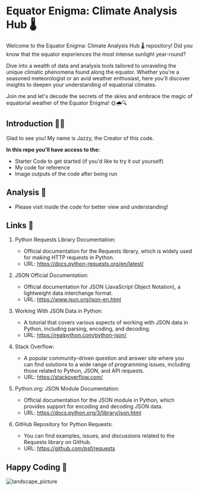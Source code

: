 # Equator Enigma: Climate Analysis Hub 🌡️ 

Welcome to the Equator Enigma: Climate Analysis Hub 🌡️ repository! Did you know that the equator experiences the most intense sunlight year-round? 

Dive into a wealth of data and analysis tools tailored to unraveling the unique climatic phenomena found along the equator. Whether you're a seasoned meteorologist or an avid weather enthusiast, here you'll discover insights to deepen your understanding of equatorial climates. 

Join me and let's decode the secrets of the skies and embrace the magic of equatorial weather of the Equator Enigma! 🌞🌧️🔍


## Introduction 👩‍💻

Glad to see you! My name is Jazzy, the Creator of this code. 

**In this repo you'll have access to the:**
  - Starter Code to get started (if you'd like to try it out yourself)
  - My code for reference
  - Image outputs of the code after being run

## Analysis 📑
- Please visit inside the code for better view and understanding!

## Links 🔗
1. Python Requests Library Documentation:
    - Official documentation for the Requests library, which is widely used for making HTTP requests in Python.
    - URL: https://docs.python-requests.org/en/latest/

2. JSON Official Documentation:
   - Official documentation for JSON (JavaScript Object Notation), a lightweight data interchange format.
   - URL: https://www.json.org/json-en.html

3. Working With JSON Data in Python:
    - A tutorial that covers various aspects of working with JSON data in Python, including parsing, encoding, and decoding.
    - URL: https://realpython.com/python-json/

4. Stack Overflow:
    - A popular community-driven question and answer site where you can find solutions to a wide range of programming issues, including those related to Python, JSON, and API requests.
    - URL: https://stackoverflow.com/

5. Python.org: JSON Module Documentation:
    - Official documentation for the JSON module in Python, which provides support for encoding and decoding JSON data.
    - URL: https://docs.python.org/3/library/json.html

6. GitHub Repository for Python Requests:
    - You can find examples, issues, and discussions related to the Requests library on GitHub.
    - URL: https://github.com/psf/requests


## Happy Coding 🎉
![landscape_picture](https://images.unsplash.com/photo-1556304257-81daf0ca37f4?q=80&w=800&auto=format&fit=crop&ixlib=rb-4.0.3&ixid=M3wxMjA3fDB8MHxwaG90by1wYWdlfHx8fGVufDB8fHx8fA%3D%3D)
